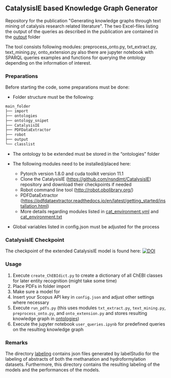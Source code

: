 ## CatalysisIE based Knowledge Graph Generator
Repository for the publication "Generating knowledge graphs through text mining of catalysis research related literature". 
The two Excel-files listing the output of the queries as described in the publication are contained in the [output](./output/) folder

The tool consists following modules: preprocess_onto.py, txt_extract.py, text_mining.py, onto_extension.py also there are jupyter notebook with SPARQL queries examples and functions for querying the ontology depending on the information of interest. 

### Preparations
Before starting the code, some preparations must be done:
-	Folder structure must be the following:

```bash
main_folder
├── import
├── ontologies
├── ontology_snipet
├── CatalysisIE
├── PDFDataExtractor
├── robot
├── output
└── classlist
```
 	
-	The ontology to be extended must be stored in the “ontologies” folder
-	The following modules need to be installed/placed here:
	-	Pytorch version 1.8.0 and cuda toolkit version 11.1
	-	Clone the CatalysisIE (https://github.com/nsndimt/CatalysisIE) repository and download their checkpoints if needed
	-	Robot command line tool (http://robot.obolibrary.org/)
	-	PDFDataExtractor (https://pdfdataextractor.readthedocs.io/en/latest/getting_started/installation.html)
	- 	More details regarding modules listed in [cat_environment.yml](./cat_environment.yml) and [cat_environment.txt](./cat_environment.txt)

-	Global variables listed in config.json must be adjusted for the process

### CatalysisIE Checkpoint
The checkpoint of the extended CatalysisIE model is found here:
[![DOI](https://zenodo.org/badge/DOI/10.5281/zenodo.12634956.svg)](https://doi.org/10.5281/zenodo.12634956)


### Usage

1. Execute `create_ChEBIdict.py` to create a dictionary of all ChEBI classes for later entity recognition (might take some time)
2. Place PDFs in folder import 
3. Make sure a model for 
3. Insert your Scopus API key in `config.json` and adjust other settings where necessary
4. Execute `run_pdfs.py` (this uses modules `txt_extract.py`, `text_mining.py`, `preprocess_onto.py`, and `onto_extension.py` and stores resulting knowledge graph in [ontologies](./ontologies/))
5. Execute the jupyter notebook `user_queries.ipynb` for predefined queries on the resulting knowledge graph


### Remarks
The directory [labeling](./labeling/) contains json files generated by labelStudio for the labeling of abstracts of both the methanation and hydroformylation datasets.
Furthermore, this directory contains the resulting labeling of the models and the performances of the models.

